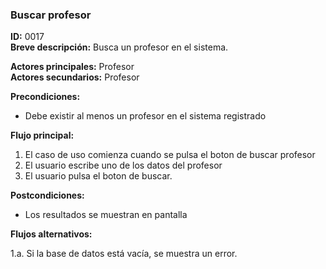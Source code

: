 ### **Buscar profesor**

**ID:** 0017 <br>
**Breve descripción:** Busca un profesor en el sistema.

**Actores principales:** Profesor <br>
**Actores secundarios:** Profesor

**Precondiciones:**

+ Debe existir al menos un profesor en el sistema registrado<br>

**Flujo principal:**

1. El caso de uso comienza cuando se pulsa el boton de buscar profesor
2. El usuario escribe uno de los datos del profesor
3. El usuario pulsa el boton de buscar.

**Postcondiciones:**

+ Los resultados se muestran en pantalla

**Flujos alternativos:**

1.a. Si la base de datos está vacía, se muestra un error.
